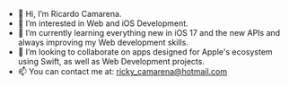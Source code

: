- 👋 Hi, I’m Ricardo Camarena.
- 👀 I’m interested in Web and iOS Development.
- 🌱 I’m currently learning everything new in iOS 17 and the new APIs and always improving my Web development skills.
- 💞️ I’m looking to collaborate on apps designed for Apple's ecosystem using Swift, as well as Web Development projects.
- 📫 You can contact me at: ricky_camarena@hotmail.com

<!---
R3Camarena/R3Camarena is a ✨ special ✨ repository because its `README.md` (this file) appears on your GitHub profile.
You can click the Preview link to take a look at your changes.
--->
